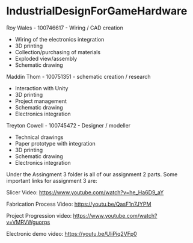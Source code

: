 # IndustrialDesignForGameHardware


Roy Wales - 100746617 - Wiring / CAD creation
  - Wiring of the electronics integration
  - 3D printing
  - Collection/purchasing of materials
  - Exploded view/assembly
  - Schematic drawing


Maddin Thom - 100751351 - schematic creation / research
  - Interaction with Unity
  - 3D printing
  - Project management
  - Schematic drawing
  - Electronics integration


Treyton Cowell - 100745472 - Designer / modeller
  - Technical drawings
  - Paper prototype with integration
  - 3D printing
  - Schematic drawing
  - Electronics integration


Under the Assingment 3 folder is all of our assignment 2 parts. Some important links for assignment 3 are:
  
Slicer Video: https://www.youtube.com/watch?v=he_Ha6D9_aY 

Fabrication Process Video: https://youtu.be/QasF1n7JYPM 

Project Progression video: https://www.youtube.com/watch?v=VMRVWguorps 

Electronic demo video: https://youtu.be/UliPiq2VFp0 
    



